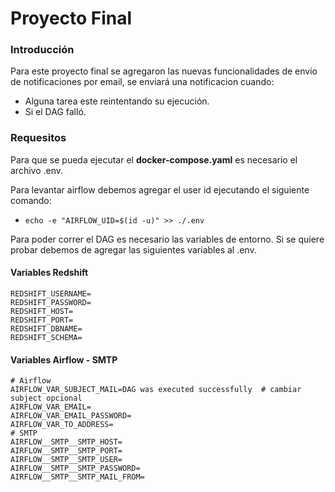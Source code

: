 # Proyecto Final

### Introducción

Para este proyecto final se agregaron las nuevas funcionalidades de envio de notificaciones por email, se enviará una notificacion cuando:

- Alguna tarea este reintentando su ejecución.
- Si el DAG falló.

### Requesitos

Para que se pueda ejecutar el **docker-compose.yaml** es necesario el archivo .env.

Para levantar airflow debemos agregar el user id ejecutando el siguiente comando:

- `echo -e "AIRFLOW_UID=$(id -u)" >> ./.env`

Para poder correr el DAG es necesario las variables de entorno. Si se quiere probar debemos de agregar las siguientes variables al .env.

#### Variables Redshift

```
REDSHIFT_USERNAME=
REDSHIFT_PASSWORD=
REDSHIFT_HOST=
REDSHIFT_PORT=
REDSHIFT_DBNAME=
REDSHIFT_SCHEMA=
```

#### Variables Airflow - SMTP

```
# Airflow
AIRFLOW_VAR_SUBJECT_MAIL=DAG was executed successfully  # cambiar subject opcional
AIRFLOW_VAR_EMAIL=
AIRFLOW_VAR_EMAIL_PASSWORD=
AIRFLOW_VAR_TO_ADDRESS=
# SMTP
AIRFLOW__SMTP__SMTP_HOST=
AIRFLOW__SMTP__SMTP_PORT=
AIRFLOW__SMTP__SMTP_USER=
AIRFLOW__SMTP__SMTP_PASSWORD=
AIRFLOW__SMTP__SMTP_MAIL_FROM=
```
